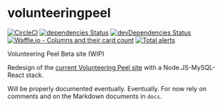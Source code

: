 # volunteeringpeel

[![CircleCI](https://circleci.com/gh/volunteeringpeel/volunteeringpeel/tree/master.svg?style=svg)](https://circleci.com/gh/volunteeringpeel/volunteeringpeel/tree/master)
[![dependencies Status](https://david-dm.org/volunteeringpeel/volunteeringpeel/status.svg)](https://david-dm.org/volunteeringpeel/volunteeringpeel)
[![devDependencies Status](https://david-dm.org/volunteeringpeel/volunteeringpeel/dev-status.svg)](https://david-dm.org/volunteeringpeel/volunteeringpeel?type=dev)
[![Waffle.io - Columns and their card count](https://badge.waffle.io/volunteeringpeel/volunteeringpeel.svg?columns=all)](https://waffle.io/volunteeringpeel/volunteeringpeel)
[![Total alerts](https://img.shields.io/lgtm/alerts/g/volunteeringpeel/volunteeringpeel.svg?logo=lgtm&logoWidth=18)](https://lgtm.com/projects/g/volunteeringpeel/volunteeringpeel/alerts/)

Volunteering Peel Beta site (WIP)

Redesign of the [current Volunteering Peel site](http://volunteeringpeel.org) with a Node.JS-MySQL-React stack.

Will be properly documented eventually. Eventually.
For now rely on comments and on the Markdown documents in `docs`.
